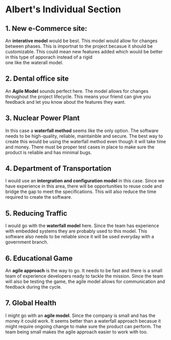# Albert's Individual Section  

## 1. New e-Commerce site:  

An **interative model** would be best. This model would allow for changes between phases.
This is importnat to the project becasue it should be customizable. This could mean 
new features added which would be better in this type of apporach instead of a rigid  
one like the waterall model.

## 2. Dental office site

An **Agile Model** sounds perfect here. The model allows for changes throughout the project
lifecycle. This means your friend can give you feedback and let you know about the 
features they want. 

## 3. Nuclear Power Plant

In this case a **waterfall method** seems like the only option. The software needs to be
 high-quality, reliable, maintainble and secure. The best way to create this would be
 using the waterfall method even though it will take time and money. There must be
 proper test cases in place to make sure the product is reliable and has minimal bugs.

## 4. Department of Transportation

I would use an **intergration and configuration model** in this case. Since we have 
experience in this area, there will be opportunities to reuse code and bridge the gap
to meet the specifications. This will also reduce the time required to create the
software.

## 5. Reducing Traffic

I would go with the **waterfall model** here. Since the team has experience with embedded
systems they are probably used to this model. This software also needs to be reliable
since it will be used everyday with a government branch. 

## 6. Educational Game

An **agile approach** is the way to go. It needs to be fast and there is a small team of
experience developers ready to tackle the mission. Since the team will also be testing 
the game, the agile model allows for communication and feedback during the cycle.

## 7. Global Health

I might go with an **agile model**. Since the company is small and has the money it could
work. It seems better than a waterfall approach becasue it might require ongoing change
to make sure the product can perform. The team being small makes the agile approach 
easier to work with too.
